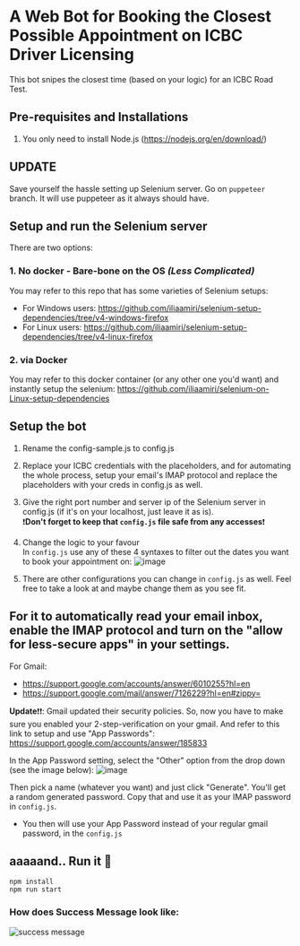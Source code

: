 # A Web Bot for Booking the Closest Possible Appointment on ICBC Driver Licensing

This bot snipes the closest time (based on your logic) for an ICBC Road Test.

## Pre-requisites and Installations
1. You only need to install Node.js (https://nodejs.org/en/download/)

## UPDATE
Save yourself the hassle setting up Selenium server. Go on `puppeteer` branch. It will use puppeteer as it always should have.

## Setup and run the Selenium server
There are two options:

### 1. No docker - Bare-bone on the OS _(Less Complicated)_
You may refer to this repo that has some varieties of Selenium setups:
* For Windows users: https://github.com/iliaamiri/selenium-setup-dependencies/tree/v4-windows-firefox
* For Linux users: https://github.com/iliaamiri/selenium-setup-dependencies/tree/v4-linux-firefox

### 2. via Docker
You may refer to this docker container (or any other one you'd want) and instantly setup the selenium: https://github.com/iliaamiri/selenium-on-Linux-setup-dependencies


## Setup the bot

1. Rename the config-sample.js to config.js 
2. Replace your ICBC credentials with the placeholders, and for automating the whole process, setup your email's IMAP protocol and replace the placeholders with your creds in config.js as well.
3. Give the right port number and server ip of the Selenium server in config.js (if it's on your localhost, just leave it as is).  
  ❗**Don't forget to keep that `config.js` file safe from any accesses**❗

4. Change the logic to your favour  
   In `config.js` use any of these 4 syntaxes to filter out the dates you want to book your appointment on: 
![image](https://user-images.githubusercontent.com/37903573/174266593-7238facc-b7b2-412f-b14a-f9a660c388ea.png)

5. There are other configurations you can change in `config.js` as well. Feel free to take a look at and maybe change them as you see fit.

## For it to automatically read your email inbox, enable the IMAP protocol and turn on the "allow for less-secure apps" in your settings.
For Gmail:
* https://support.google.com/accounts/answer/6010255?hl=en
* https://support.google.com/mail/answer/7126229?hl=en#zippy=

**Update**❗❗: Gmail updated their security policies. So, now you have to make sure you enabled your 2-step-verification on your gmail. And refer to this link to setup and use "App Passwords": https://support.google.com/accounts/answer/185833

In the App Password setting, select the "Other" option from the drop down (see the image below):
![image](https://user-images.githubusercontent.com/37903573/176601798-283ee36f-1e89-4ca9-bfa5-2da40232a418.png)

Then pick a name (whatever you want) and just click "Generate". You'll get a random generated password. Copy that and use it as your IMAP password in `config.js`.

* You then will use your App Password instead of your regular gmail password, in the `config.js`

## aaaaand.. Run it 🤖
```
npm install
npm run start
```

### How does Success Message look like:

![success message](https://user-images.githubusercontent.com/37903573/173990985-2a869a38-d67b-4a63-bfb4-38c2d9f3efa8.png)
